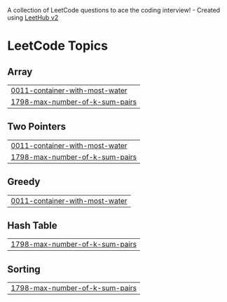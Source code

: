 A collection of LeetCode questions to ace the coding interview! - Created using [LeetHub v2](https://github.com/arunbhardwaj/LeetHub-2.0)
<!---LeetCode Topics Start-->
# LeetCode Topics
## Array
|  |
| ------- |
| [0011-container-with-most-water](https://github.com/mohamed-142/problem-solving-leetCode/tree/master/0011-container-with-most-water) |
| [1798-max-number-of-k-sum-pairs](https://github.com/mohamed-142/problem-solving-leetCode/tree/master/1798-max-number-of-k-sum-pairs) |
## Two Pointers
|  |
| ------- |
| [0011-container-with-most-water](https://github.com/mohamed-142/problem-solving-leetCode/tree/master/0011-container-with-most-water) |
| [1798-max-number-of-k-sum-pairs](https://github.com/mohamed-142/problem-solving-leetCode/tree/master/1798-max-number-of-k-sum-pairs) |
## Greedy
|  |
| ------- |
| [0011-container-with-most-water](https://github.com/mohamed-142/problem-solving-leetCode/tree/master/0011-container-with-most-water) |
## Hash Table
|  |
| ------- |
| [1798-max-number-of-k-sum-pairs](https://github.com/mohamed-142/problem-solving-leetCode/tree/master/1798-max-number-of-k-sum-pairs) |
## Sorting
|  |
| ------- |
| [1798-max-number-of-k-sum-pairs](https://github.com/mohamed-142/problem-solving-leetCode/tree/master/1798-max-number-of-k-sum-pairs) |
<!---LeetCode Topics End-->